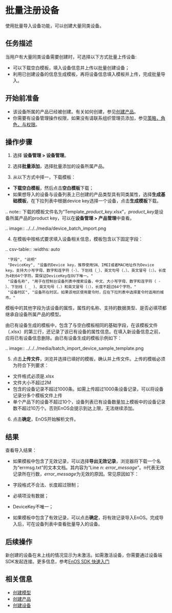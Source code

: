 # 批量注册设备

使用批量导入设备功能，可以创建大量同类设备。

## 任务描述

当用户有大量同类设备需要创建时，可选择以下方式批量上传设备:
- 可以下载空白模板，填入设备信息并上传以批量创建设备；
- 利用已创建设备的信息生成模板，再将设备信息填入模板并上传，完成批量导入。

## 开始前准备

- 该设备所属的产品已经被创建。有关如何创建，参见[创建产品](creating_product)。
- 你需要有设备管理操作权限，如果没有请联系组织管理员添加，参见[策略，角色，与权限](/docs/iam/zh_CN/dev/access_policy)。

## 操作步骤

1. 选择 **设备管理 > 设备管理**。
   
2. 选择**批量添加**，选择批量添加的设备所属产品。

3. 从以下方式中择一，下载模板：

  - **下载空白模板**，然后点击**空白模板**下载；
  - 如果想导入的设备与设备列表上已创建的产品类型具有同类属性，选择**生成基础模板**，在下拉列表中根据device key选择一个设备，点击**生成模板**下载。
   
  .. note:: 下载的模板文件名为“Template_*product_key*.xlsx”，*product_key*是设备所属产品的product key，可以在**设备管理 > 产品管理**中查看。

  .. image:: ../../../media/device_batch_import.png

4. 在模板中按格式要求填入设备相关信息，模板包含以下固定字段：

  .. csv-table::
     :widths: auto

     "字段", "说明"
     "DeviceKey", "设备的Device key，推荐使用SN、IMEI或者MAC地址作为Device key。支持大小写字母、数字和连字符（-）、下划线（_）、英文句号（.）、英文冒号（:）。长度为4到64个字符。需保证DeviceKey在OU下唯一。"
     "设备名称", "用于在控制台设备列表中搜索设备，中文、大小写字母、数字和连字符（ - ）、下划线（ _ )、英文句号（.）和英文冒号（:），长度不超过64个字符。"
     "设备时区", "设备所在时区。如果该地区使用夏令时，应在下拉列表中选择夏令时适用的城市。"

  模板中的其他字段为该设备的属性，属性的名称、支持的数据类型、是否必填项都继承自设备所属产品的模型。

  由已有设备生成的模板中，包含了与空白模板相同的基础字段，在该模板文件（.xlsx）的第三行，还记录了该已有设备的属性信息。在填入新设备信息之前，应将已有设备信息删除。由已有设备生成的模板示例如下：

  .. image:: ../../../media/batch_import_device_sample_template.png

5. 点击**上传文件**，浏览并选择已填好的模板，确认并上传文件。上传的模板必须为符合下列要求：
  - 文件格式必须是.xlsx
  - 文件大小不超过2M
  - 包含的设备记录不超过1000条。如需上传超过1000条设备记录，可以将设备记录分多个模板文件上传
  - 单个产品下的设备不超过10个，设备列表已有设备数量加上模板中的设备记录数不超过10万个。否则EnOS会提示到达上限，无法继续添加。

6. 点击**确定**，EnOS开始解析文件。

## 结果

查看导入结果：
- 如果模板中包含了无效记录，可以选择**导出无效记录**，浏览器将下载一个名为“errmsg.txt”的文本文档。其内容为“Line *n*: *error_message*”。n代表无效记录所在行数，*error_message*为无效的原因。常见原因如下：

 - 字段格式不合法、长度超过限制；
 - 必填项没有数据；
 - DeviceKey不唯一；


- 如果模板中包含了有效记录，可以点击**确定**，将有效记录导入EnOS。完成导入后，可在设备列表中查看批量导入的设备。

## 后续操作

新创建的设备在未上线的情况显示为未激活。如需激活设备，你需要通过设备端SDK发起连接。更多信息，参考[EnOS SDK 快速入门](https://www.envisioniot.com/docs/app-development/zh_CN/latest/gettingstarted_sdk.html)

## 相关信息

- [创建模型](../../model/creating_model)
- [创建产品](creating_product)
- [创建设备](creating_device)